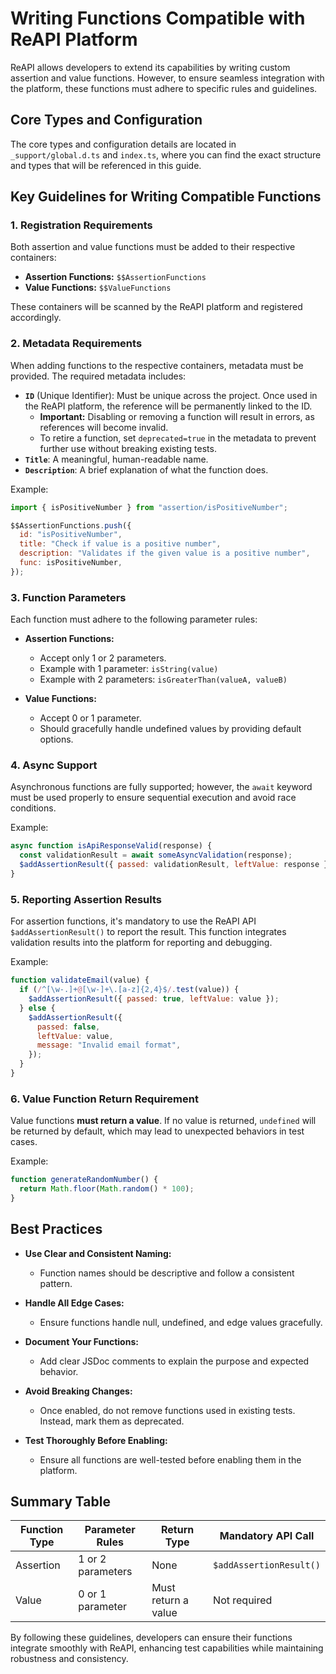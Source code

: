 # Writing Functions Compatible with ReAPI Platform

ReAPI allows developers to extend its capabilities by writing custom assertion and value functions. However, to ensure seamless integration with the platform, these functions must adhere to specific rules and guidelines.

## Core Types and Configuration

The core types and configuration details are located in `_support/global.d.ts` and `index.ts`, where you can find the exact structure and types that will be referenced in this guide.

## Key Guidelines for Writing Compatible Functions

### 1. Registration Requirements

Both assertion and value functions must be added to their respective containers:

- **Assertion Functions:** `$$AssertionFunctions`
- **Value Functions:** `$$ValueFunctions`

These containers will be scanned by the ReAPI platform and registered accordingly.

### 2. Metadata Requirements

When adding functions to the respective containers, metadata must be provided. The required metadata includes:

- **`ID`** (Unique Identifier): Must be unique across the project. Once used in the ReAPI platform, the reference will be permanently linked to the ID.
  - **Important:** Disabling or removing a function will result in errors, as references will become invalid.
  - To retire a function, set `deprecated=true` in the metadata to prevent further use without breaking existing tests.
- **`Title`**: A meaningful, human-readable name.
- **`Description`**: A brief explanation of what the function does.

Example:

```javascript
import { isPositiveNumber } from "assertion/isPositiveNumber";

$$AssertionFunctions.push({
  id: "isPositiveNumber",
  title: "Check if value is a positive number",
  description: "Validates if the given value is a positive number",
  func: isPositiveNumber,
});
```

### 3. Function Parameters

Each function must adhere to the following parameter rules:

- **Assertion Functions:**

  - Accept only 1 or 2 parameters.
  - Example with 1 parameter: `isString(value)`
  - Example with 2 parameters: `isGreaterThan(valueA, valueB)`

- **Value Functions:**

  - Accept 0 or 1 parameter.
  - Should gracefully handle undefined values by providing default options.

### 4. Async Support

Asynchronous functions are fully supported; however, the `await` keyword must be used properly to ensure sequential execution and avoid race conditions.

Example:

```javascript
async function isApiResponseValid(response) {
  const validationResult = await someAsyncValidation(response);
  $addAssertionResult({ passed: validationResult, leftValue: response });
}
```

### 5. Reporting Assertion Results

For assertion functions, it's mandatory to use the ReAPI API `$addAssertionResult()` to report the result. This function integrates validation results into the platform for reporting and debugging.

Example:

```javascript
function validateEmail(value) {
  if (/^[\w-.]+@[\w-]+\.[a-z]{2,4}$/.test(value)) {
    $addAssertionResult({ passed: true, leftValue: value });
  } else {
    $addAssertionResult({
      passed: false,
      leftValue: value,
      message: "Invalid email format",
    });
  }
}
```

### 6. Value Function Return Requirement

Value functions **must return a value**. If no value is returned, `undefined` will be returned by default, which may lead to unexpected behaviors in test cases.

Example:

```javascript
function generateRandomNumber() {
  return Math.floor(Math.random() * 100);
}
```

## Best Practices

- **Use Clear and Consistent Naming:**

  - Function names should be descriptive and follow a consistent pattern.

- **Handle All Edge Cases:**

  - Ensure functions handle null, undefined, and edge values gracefully.

- **Document Your Functions:**

  - Add clear JSDoc comments to explain the purpose and expected behavior.

- **Avoid Breaking Changes:**

  - Once enabled, do not remove functions used in existing tests. Instead, mark them as deprecated.

- **Test Thoroughly Before Enabling:**

  - Ensure all functions are well-tested before enabling them in the platform.

## Summary Table

| Function Type | Parameter Rules   | Return Type         | Mandatory API Call      |
| ------------- | ----------------- | ------------------- | ----------------------- |
| Assertion     | 1 or 2 parameters | None                | `$addAssertionResult()` |
| Value         | 0 or 1 parameter  | Must return a value | Not required            |

By following these guidelines, developers can ensure their functions integrate smoothly with ReAPI, enhancing test capabilities while maintaining robustness and consistency.
